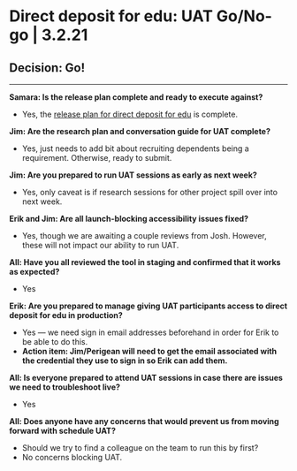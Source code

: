 # Direct deposit for edu: UAT Go/No-go | 3.2.21

## Decision: Go!
---

**Samara: Is the release plan complete and ready to execute against?**
- Yes, the [release plan for direct deposit for edu](https://github.com/department-of-veterans-affairs/va.gov-team/blob/master/products/identity-personalization/direct-deposit/edu-direct-deposit/product/Release%20Plan.md) is complete.

**Jim: Are the research plan and conversation guide for UAT complete?**
- Yes, just needs to add bit about recruiting dependents being a requirement. Otherwise, ready to submit.

**Jim: Are you prepared to run UAT sessions as early as next week?**
- Yes, only caveat is if research sessions for other project spill over into next week.

**Erik and Jim: Are all launch-blocking accessibility issues fixed?**
- Yes, though we are awaiting a couple reviews from Josh. However, these will not impact our ability to run UAT.

**All: Have you all reviewed the tool in staging and confirmed that it works as expected?**
- Yes

**Erik: Are you prepared to manage giving UAT participants access to direct deposit for edu in production?**
- Yes — we need sign in email addresses beforehand in order for Erik to be able to do this.
- **Action item: Jim/Perigean will need to get the email associated with the credential they use to sign in so Erik can add them.**

**All: Is everyone prepared to attend UAT sessions in case there are issues we need to troubleshoot live?**
- Yes

**All: Does anyone have any concerns that would prevent us from moving forward with schedule UAT?**
- Should we try to find a colleague on the team to run this by first?
- No concerns blocking UAT.
